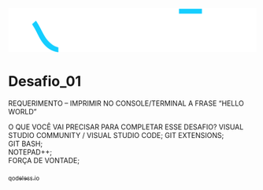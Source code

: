 ![logo](https://github.com/gitqodeless/gitqodeless/blob/main/logo3.png?raw=true)

# Desafio_01
REQUERIMENTO – IMPRIMIR NO CONSOLE/TERMINAL A FRASE “HELLO WORLD”

O QUE VOCÊ VAI PRECISAR PARA COMPLETAR ESSE DESAFIO?
VISUAL STUDIO COMMUNITY / VISUAL STUDIO CODE; GIT EXTENSIONS; \
GIT BASH; \
NOTEPAD++; \
FORÇA DE VONTADE;

[<sub>qodeless.io<sub>](https://qodeless.io)
